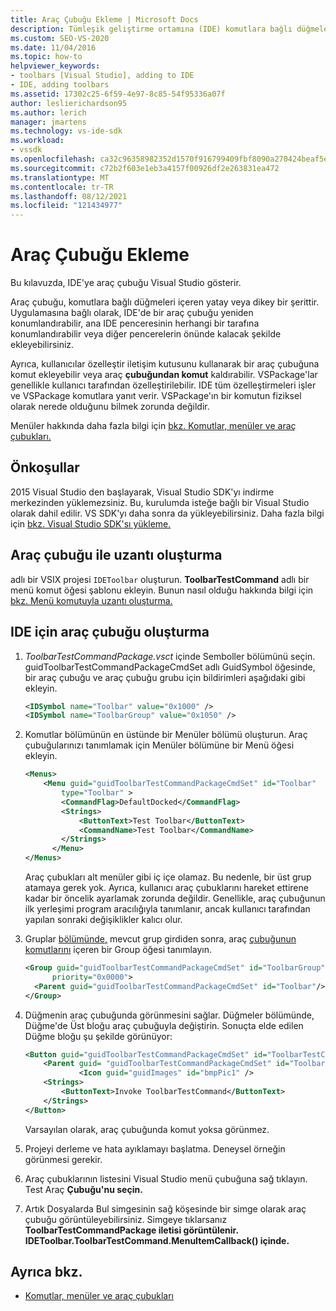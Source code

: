 ```yaml
---
title: Araç Çubuğu Ekleme | Microsoft Docs
description: Tümleşik geliştirme ortamına (IDE) komutlara bağlı düğmeler içeren Visual Studio araç çubuğu eklemeyi öğrenin.
ms.custom: SEO-VS-2020
ms.date: 11/04/2016
ms.topic: how-to
helpviewer_keywords:
- toolbars [Visual Studio], adding to IDE
- IDE, adding toolbars
ms.assetid: 17302c25-6f59-4e97-8c85-54f95336a07f
author: leslierichardson95
ms.author: lerich
manager: jmartens
ms.technology: vs-ide-sdk
ms.workload:
- vssdk
ms.openlocfilehash: ca32c96358982352d1570f916799409fbf8090a270424beaf5e1651a54d66a5d
ms.sourcegitcommit: c72b2f603e1eb3a4157f00926df2e263831ea472
ms.translationtype: MT
ms.contentlocale: tr-TR
ms.lasthandoff: 08/12/2021
ms.locfileid: "121434977"
---
```

# <a name="add-a-toolbar"></a>Araç Çubuğu Ekleme
Bu kılavuzda, IDE'ye araç çubuğu Visual Studio gösterir.

 Araç çubuğu, komutlara bağlı düğmeleri içeren yatay veya dikey bir şerittir. Uygulamasına bağlı olarak, IDE'de bir araç çubuğu yeniden konumlandırabilir, ana IDE penceresinin herhangi bir tarafına konumlandırabilir veya diğer pencerelerin önünde kalacak şekilde ekleyebilirsiniz.

 Ayrıca, kullanıcılar özelleştir iletişim kutusunu kullanarak bir araç çubuğuna komut ekleyebilir veya araç **çubuğundan komut** kaldırabilir. VSPackage'lar genellikle kullanıcı tarafından özelleştirilebilir. IDE tüm özelleştirmeleri işler ve VSPackage komutlara yanıt verir. VSPackage'ın bir komutun fiziksel olarak nerede olduğunu bilmek zorunda değildir.

 Menüler hakkında daha fazla bilgi için [bkz. Komutlar, menüler ve araç çubukları.](../extensibility/internals/commands-menus-and-toolbars.md)

## <a name="prerequisites"></a>Önkoşullar
 2015 Visual Studio den başlayarak, Visual Studio SDK'yı indirme merkezinden yüklemezsiniz. Bu, kurulumda isteğe bağlı bir Visual Studio olarak dahil edilir. VS SDK'yı daha sonra da yükleyebilirsiniz. Daha fazla bilgi için [bkz. Visual Studio SDK'sı yükleme.](../extensibility/installing-the-visual-studio-sdk.md)

## <a name="create-an-extension-with-a-toolbar"></a>Araç çubuğu ile uzantı oluşturma
 adlı bir VSIX projesi `IDEToolbar` oluşturun. **ToolbarTestCommand** adlı bir menü komut öğesi şablonu ekleyin. Bunun nasıl olduğu hakkında bilgi için [bkz. Menü komutuyla uzantı oluşturma.](../extensibility/creating-an-extension-with-a-menu-command.md)

## <a name="create-a-toolbar-for-the-ide"></a>IDE için araç çubuğu oluşturma

1. *ToolbarTestCommandPackage.vsct* içinde Semboller bölümünü seçin. guidToolbarTestCommandPackageCmdSet adlı GuidSymbol öğesinde, bir araç çubuğu ve araç çubuğu grubu için bildirimleri aşağıdaki gibi ekleyin.

    ```xml
    <IDSymbol name="Toolbar" value="0x1000" />
    <IDSymbol name="ToolbarGroup" value="0x1050" />

    ```

2. Komutlar bölümünün en üstünde bir Menüler bölümü oluşturun. Araç çubuğularınızı tanımlamak için Menüler bölümüne bir Menü öğesi ekleyin.

    ```xml
    <Menus>
        <Menu guid="guidToolbarTestCommandPackageCmdSet" id="Toolbar"
            type="Toolbar" >
            <CommandFlag>DefaultDocked</CommandFlag>
            <Strings>
                <ButtonText>Test Toolbar</ButtonText>
                <CommandName>Test Toolbar</CommandName>
            </Strings>
          </Menu>
    </Menus>
    ```

     Araç çubukları alt menüler gibi iç içe olamaz. Bu nedenle, bir üst grup atamaya gerek yok. Ayrıca, kullanıcı araç çubuklarını hareket ettirene kadar bir öncelik ayarlamak zorunda değildir. Genellikle, araç çubuğunun ilk yerleşimi program aracılığıyla tanımlanır, ancak kullanıcı tarafından yapılan sonraki değişiklikler kalıcı olur.

3. Gruplar [bölümünde,](../extensibility/groups-element.md) mevcut grup girdiden sonra, araç [çubuğunun komutlarını](../extensibility/group-element.md) içeren bir Group öğesi tanımlayın.

    ```xml
    <Group guid="guidToolbarTestCommandPackageCmdSet" id="ToolbarGroup"
          priority="0x0000">
      <Parent guid="guidToolbarTestCommandPackageCmdSet" id="Toolbar"/>
    </Group>
    ```

4. Düğmenin araç çubuğunda görünmesini sağlar. Düğmeler bölümünde, Düğme'de Üst bloğu araç çubuğuyla değiştirin. Sonuçta elde edilen Düğme bloğu şu şekilde görünüyor:

    ```xml
    <Button guid="guidToolbarTestCommandPackageCmdSet" id="ToolbarTestCommandId" priority="0x0100" type="Button">
        <Parent guid= "guidToolbarTestCommandPackageCmdSet" id="ToolbarGroup" />
                <Icon guid="guidImages" id="bmpPic1" />
        <Strings>
            <ButtonText>Invoke ToolbarTestCommand</ButtonText>
        </Strings>
    </Button>
    ```

     Varsayılan olarak, araç çubuğunda komut yoksa görünmez.

5. Projeyi derleme ve hata ayıklamayı başlatma. Deneysel örneğin görünmesi gerekir.

6. Araç çubuklarının listesini Visual Studio menü çubuğuna sağ tıklayın. Test Araç **Çubuğu'nu seçin.**

7. Artık Dosyalarda Bul simgesinin sağ köşesinde bir simge olarak araç çubuğu görüntüleyebilirsiniz. Simgeye tıklarsanız **ToolbarTestCommandPackage iletisi görüntülenir. IDEToolbar.ToolbarTestCommand.MenuItemCallback() içinde.**

## <a name="see-also"></a>Ayrıca bkz.
- [Komutlar, menüler ve araç çubukları](../extensibility/internals/commands-menus-and-toolbars.md)
